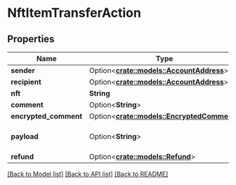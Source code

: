 # NftItemTransferAction

## Properties

Name | Type | Description | Notes
------------ | ------------- | ------------- | -------------
**sender** | Option<[**crate::models::AccountAddress**](AccountAddress.md)> |  | [optional]
**recipient** | Option<[**crate::models::AccountAddress**](AccountAddress.md)> |  | [optional]
**nft** | **String** |  | 
**comment** | Option<**String**> |  | [optional]
**encrypted_comment** | Option<[**crate::models::EncryptedComment**](EncryptedComment.md)> |  | [optional]
**payload** | Option<**String**> | raw hex encoded payload | [optional]
**refund** | Option<[**crate::models::Refund**](Refund.md)> |  | [optional]

[[Back to Model list]](../README.md#documentation-for-models) [[Back to API list]](../README.md#documentation-for-api-endpoints) [[Back to README]](../README.md)


